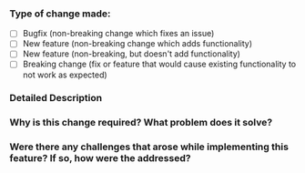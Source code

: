 ### Type of change made:
- [ ] Bugfix (non-breaking change which fixes an issue)
- [ ] New feature (non-breaking change which adds functionality)
- [ ] New feature (non-breaking, but doesn't add functionality)
- [ ] Breaking change (fix or feature that would cause existing functionality to not work as expected)
### Detailed Description
### Why is this change required? What problem does it solve?
### Were there any challenges that arose while implementing this feature? If so, how were the addressed?